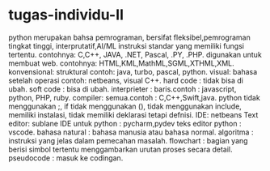 # tugas-individu-II
python merupakan bahsa pemrograman, bersifat fleksibel,pemrograman tingkat tinggi, interprutatif,AI/ML
instruksi standar yang memiliki fungsi tertentu. contohnya: C,C++, JAVA, .NET, Pascal, .PY, .PHP.
digunakan untuk membuat web. contohnya: HTML,KML,MathML,SGML,XTHML,XML.
konvensional: struktural contoh: java, turbo, pascal, python. visual: bahasa setelah operasi contoh: netbeans, visual C++.
hard code : tidak bisa di ubah. soft code : bisa di ubah.
interprieter : baris.contoh : javascript, python, PHP, ruby. compiler: semua.contoh : C,C++,Swift,java.
python tidak menggunakan ;, if tidak menggunakan (), tidak menggunakan include, memiliki instalasi, tidak memiliki deklarasi tetapi defnisi.
IDE: netbeans Text editor: sublane
IDE untuk python : pycharm,pydev teks editor python : vscode.
bahasa natural : bahasa manusia atau bahasa normal. algoritma : instruksi yang jelas dalam pemecahan masalah. flowchart : bagian yang berisi simbol tertentu menggambarkan urutan proses secara detail. pseudocode : masuk ke codingan.

